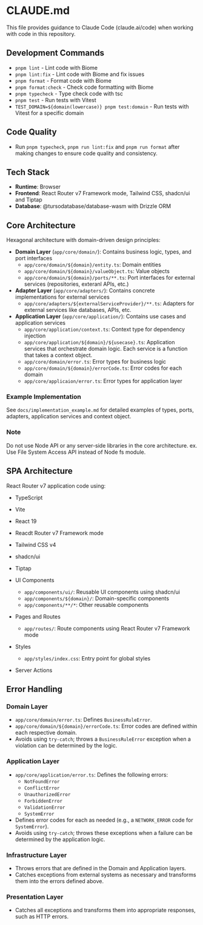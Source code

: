 # CLAUDE.md

This file provides guidance to Claude Code (claude.ai/code) when working with code in this repository.

## Development Commands

- `pnpm lint` - Lint code with Biome
- `pnpm lint:fix` - Lint code with Biome and fix issues
- `pnpm format` - Format code with Biome
- `pnpm format:check` - Check code formatting with Biome
- `pnpm typecheck` - Type check code with tsc
- `pnpm test` - Run tests with Vitest
- `TEST_DOMAIN=${domain(lowercase)} pnpm test:domain` - Run tests with Vitest for a specific domain

## Code Quality

- Run `pnpm typecheck`, `pnpm run lint:fix` and `pnpm run format` after making changes to ensure code quality and consistency.

## Tech Stack

- **Runtime**: Browser
- **Frontend**: React Router v7 Framework mode, Tailwind CSS, shadcn/ui and Tiptap
- **Database**: @tursodatabase/database-wasm with Drizzle ORM

## Core Architecture

Hexagonal architecture with domain-driven design principles:

- **Domain Layer** (`app/core/domain/`): Contains business logic, types, and port interfaces
    - `app/core/domain/${domain}/entity.ts`: Domain entities
    - `app/core/domain/${domain}/valueObject.ts`: Value objects
    - `app/core/domain/${domain}/ports/**.ts`: Port interfaces for external services (repositories, exteranl APIs, etc.)
- **Adapter Layer** (`app/core/adapters/`): Contains concrete implementations for external services
    - `app/core/adapters/${externalServiceProvider}/**.ts`: Adapters for external services like databases, APIs, etc.
- **Application Layer** (`app/core/application/`): Contains use cases and application services
    - `app/core/application/context.ts`: Context type for dependency injection
    - `app/core/application/${domain}/${usecase}.ts`: Application services that orchestrate domain logic. Each service is a function that takes a context object.
    - `app/core/domain/error.ts`: Error types for business logic
    - `app/core/domain/${domain}/errorCode.ts`: Error codes for each domain
    - `app/core/applicaion/error.ts`: Error types for application layer

### Example Implementation

See `docs/implementation_example.md` for detailed examples of types, ports, adapters, application services and context object.

### Note

Do not use Node API or any server-side libraries in the core architecture. ex. Use File System Access API instead of Node fs module.

## SPA Architecture

React Router v7 application code using:

- TypeScript
- Vite
- React 19
- Reacdt Router v7 Framework mode
- Tailwind CSS v4
- shadcn/ui
- Tiptap

- UI Components
    - `app/components/ui/`: Reusable UI components using shadcn/ui
    - `app/components/${domain}/`: Domain-specific components
    - `app/components/**/*`: Other reusable components
- Pages and Routes
    - `app/routes/`: Route components using React Router v7 Framework mode
- Styles
    - `app/styles/index.css`: Entry point for global styles
- Server Actions

## Error Handling

### Domain Layer

- `app/core/domain/error.ts`: Defines `BusinessRuleError`.
- `app/core/domain/${domain}/errorCode.ts`: Error codes are defined within each respective domain.
- Avoids using `try-catch`; throws a `BusinessRuleError` exception when a violation can be determined by the logic.

### Application Layer

- `app/core/application/error.ts`: Defines the following errors:
    - `NotFoundError`
    - `ConflictError`
    - `UnauthorizedError`
    - `ForbiddenError`
    - `ValidationError`
    - `SystemError`
- Defines error codes for each as needed (e.g., a `NETWORK_ERROR` code for `SystemError`).
- Avoids using `try-catch`; throws these exceptions when a failure can be determined by the application logic.

### Infrastructure Layer

- Throws errors that are defined in the Domain and Application layers.
- Catches exceptions from external systems as necessary and transforms them into the errors defined above.

### Presentation Layer

- Catches all exceptions and transforms them into appropriate responses, such as HTTP errors.
